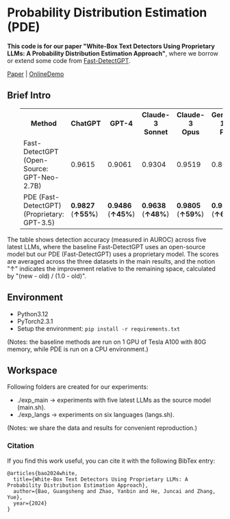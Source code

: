 # Probability Distribution Estimation (PDE)
**This code is for our paper "White-Box Text Detectors Using Proprietary LLMs: A Probability Distribution Estimation Approach"**, where we borrow or extend some code from [Fast-DetectGPT](https://github.com/baoguangsheng/fast-detect-gpt).

[Paper]() 
| [OnlineDemo]()


## Brief Intro
<table class="tg"  style="padding-left: 30px;">
  <tr>
    <th class="tg-0pky">Method</th>
    <th class="tg-0pky">ChatGPT</th>
    <th class="tg-0pky">GPT-4</th>
    <th class="tg-0pky">Claude-3<br/>Sonnet</th>
    <th class="tg-0pky">Claude-3<br/>Opus</th>
    <th class="tg-0pky">Gemini-1.5<br/>Pro</th>
    <th class="tg-0pky">Avg.</th>
  </tr>
  <tr>
    <td class="tg-0pky">Fast-DetectGPT<br/>(Open-Source: GPT-Neo-2.7B)</td>
    <td class="tg-0pky">0.9615</td>
    <td class="tg-0pky">0.9061</td>
    <td class="tg-0pky">0.9304</td>
    <td class="tg-0pky">0.9519</td>
    <td class="tg-0pky">0.8099</td>
    <td class="tg-0pky">0.9119</td>
  </tr>
  <tr>
    <td class="tg-0pky">PDE (Fast-DetectGPT)<br/>(Proprietary: GPT-3.5)</td>
    <td class="tg-0pky"><b>0.9827</b><br/>(<b>↑55%</b>)</td>
    <td class="tg-0pky"><b>0.9486</b><br/>(<b>↑45%</b>)</td>
    <td class="tg-0pky"><b>0.9638</b><br/>(<b>↑48%</b>)</td>
    <td class="tg-0pky"><b>0.9805</b><br/>(<b>↑59%</b>)</td>
    <td class="tg-0pky"><b>0.9391</b><br/>(<b>↑68%</b>)</td>
    <td class="tg-0pky"><b>0.9630</b><br/>(<b>↑58%</b>)</td>
  </tr>
</table>
The table shows detection accuracy (measured in AUROC) across five latest LLMs, where the baseline Fast-DetectGPT uses an open-source model but our PDE (Fast-DetectGPT) uses a proprietary model. The scores are averaged across the three datasets in the main results, and the notion "↑" indicates the improvement relative to the remaining space, calculated by "(new - old) / (1.0 - old)".
      
      

## Environment
* Python3.12
* PyTorch2.3.1
* Setup the environment:
  ```pip install -r requirements.txt```
  
(Notes: the baseline methods are run on 1 GPU of Tesla A100 with 80G memory, while PDE is run on a CPU environment.)

## Workspace
Following folders are created for our experiments:
* ./exp_main -> experiments with five latest LLMs as the source model (main.sh).
* ./exp_langs -> experiments on six languages (langs.sh).

(Notes: we share the data and results for convenient reproduction.)

### Citation
If you find this work useful, you can cite it with the following BibTex entry:

    @articles{bao2024white,
      title={White-Box Text Detectors Using Proprietary LLMs: A Probability Distribution Estimation Approach},
      author={Bao, Guangsheng and Zhao, Yanbin and He, Juncai and Zhang, Yue},
      year={2024}
    }

